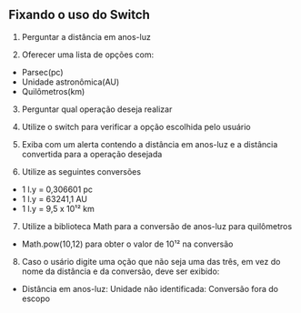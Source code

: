 ## Fixando o uso do Switch

1. Perguntar a distância em anos-luz

2. Oferecer uma lista de opções com:

- Parsec(pc)
- Unidade astronômica(AU)
- Quilômetros(km)

3. Perguntar qual operação deseja realizar

4. Utilize o switch para verificar a opção escolhida pelo usuário

5. Exiba com um alerta contendo a distância em anos-luz e a distância convertida para a operação desejada

6. Utilize as seguintes conversões

- 1 l.y = 0,306601 pc
- 1 l.y = 63241,1 AU
- 1 l.y = 9,5 x 10¹² km

7. Utilize a biblioteca Math para a conversão de anos-luz para quilômetros

- Math.pow(10,12) para obter o valor de 10¹² na conversão

8. Caso o usário digite uma oção que não seja uma das três, em vez do nome da distância e da conversão, deve ser exibido:

- Distância em anos-luz:
  Unidade não identificada: Conversão fora do escopo
